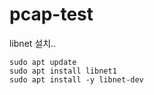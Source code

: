 # pcap-test

libnet 설치..
```
sudo apt update
sudo apt install libnet1
sudo apt install -y libnet-dev  
```
